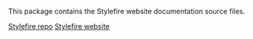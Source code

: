 This package contains the Stylefire website documentation source files.

[Stylefire repo](https://github.com/Popmotion/stylefire)
[Stylefire website](https://popmotion.io/stylefire)
